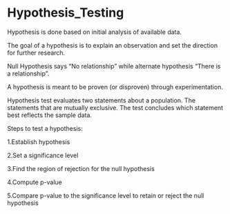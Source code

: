 # Hypothesis_Testing
Hypothesis is done based on initial analysis of available data. 

The goal of a hypothesis is to explain an observation and set the direction for further research. 

Null Hypothesis says “No relationship” while alternate hypothesis “There is a relationship”.

A hypothesis is meant to be proven (or disproven) through experimentation.

Hypothesis test evaluates two statements about a population. The statements that are mutually exclusive. The test concludes which statement best reflects the sample data.

Steps to test a hypothesis:

1.Establish hypothesis

2.Set a significance level

3.Find the region of rejection for the null hypothesis

4.Compute p-value

5.Compare p-value to the significance level to retain or reject the null hypothesis
